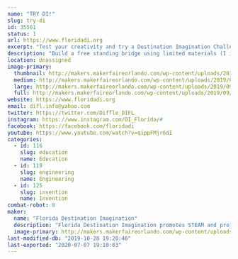 ```yaml
---
name: "TRY DI!"
slug: try-di
id: 35561
status: 1
url: https://www.floridadi.org
excerpt: "Test your creativity and try a Destination Imagination Challenge."
description: "Build a free standing bridge using limited materials (1 index card, 1 mailing label, 2 straws, &amp; 2 paper clips) that can span a gap of 6, 8 or 10 inches.  Bonus points for each spider your bridge can support.  Or create a bug using provided materials and tell us about it.  If we have enough space, we can bring KEVA planks as well (a fun building/creating activity that is also appropriate for very young children)."
location: Unassigned
image-primary:
  thumbnail: http://makers.makerfaireorlando.com/wp-content/uploads/2019/09/2019-FLDI-photo-1-150x150.jpg
  medium: http://makers.makerfaireorlando.com/wp-content/uploads/2019/09/2019-FLDI-photo-1-300x200.jpg
  large: http://makers.makerfaireorlando.com/wp-content/uploads/2019/09/2019-FLDI-photo-1-1024x683.jpg
  full: http://makers.makerfaireorlando.com/wp-content/uploads/2019/09/2019-FLDI-photo-1.jpg
website: https://www.floridadi.org
email: difl.info@yahoo.com
twitter: https://twitter.com/Diffle_DIFL
instagram: https://www.instagram.com/DI_Florida/#
facebook: https://facebook.com/floridadi
youtube: https://www.youtube.com/watch?v=qippFMjr6dI
categories:
  - id: 116
    slug: education
    name: Education
  - id: 119
    slug: engineering
    name: Engineering
  - id: 125
    slug: invention
    name: Invention
combat-robot: 0
maker:
  name: "Florida Destination Imagination"
  description: "Florida Destination Imagination promotes STEAM and project based learning in Florida by supporting Destination Imagination and presenting an annual competition celebrating creative problem solving."
  image-primary: http://makers.makerfaireorlando.com/wp-content/uploads/2018/07/10-percent-florida-di-logo-2.png
last-modified-db: "2019-10-28 19:20:46"
last-exported: "2020-07-07 19:10:03"
---
```

